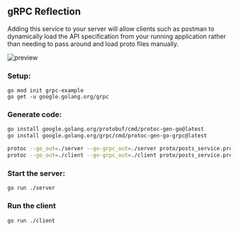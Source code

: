 ## gRPC Reflection

Adding this service to your server will allow clients such as postman to dynamically load the API specification from your running application rather than needing to pass around and load proto files manually.

<image src="example.gif" alt="preview">

### Setup:

```
go mod init grpc-example
go get -u google.golang.org/grpc
```

### Generate code:

```bash
go install google.golang.org/protobuf/cmd/protoc-gen-go@latest
go install google.golang.org/grpc/cmd/protoc-gen-go-grpc@latest

protoc --go_out=./server --go-grpc_out=./server proto/posts_service.proto
protoc --go_out=./client --go-grpc_out=./client proto/posts_service.proto
```

### Start the server:

```
go run ./server
```

### Run the client

```
go run ./client
```
